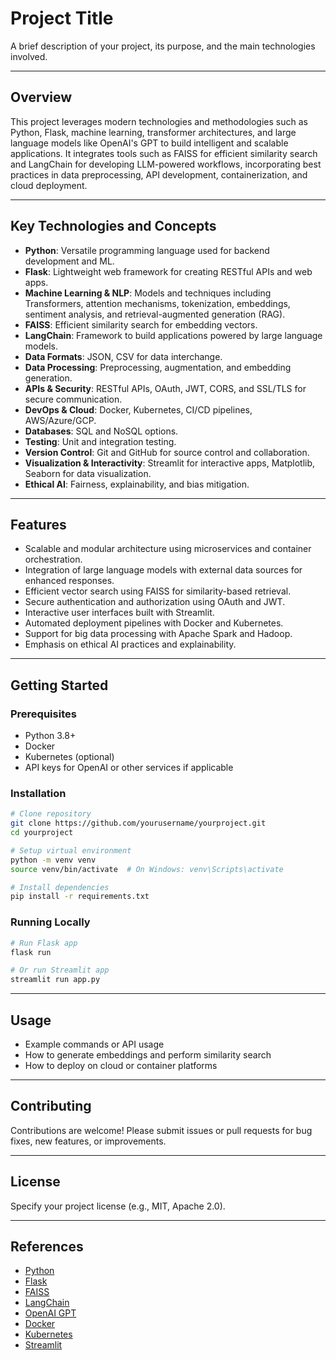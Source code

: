 
# Project Title

A brief description of your project, its purpose, and the main technologies involved.

---

## Overview

This project leverages modern technologies and methodologies such as Python, Flask, machine learning, transformer architectures, and large language models like OpenAI's GPT to build intelligent and scalable applications. It integrates tools such as FAISS for efficient similarity search and LangChain for developing LLM-powered workflows, incorporating best practices in data preprocessing, API development, containerization, and cloud deployment.

---

## Key Technologies and Concepts

- **Python**: Versatile programming language used for backend development and ML.
- **Flask**: Lightweight web framework for creating RESTful APIs and web apps.
- **Machine Learning & NLP**: Models and techniques including Transformers, attention mechanisms, tokenization, embeddings, sentiment analysis, and retrieval-augmented generation (RAG).
- **FAISS**: Efficient similarity search for embedding vectors.
- **LangChain**: Framework to build applications powered by large language models.
- **Data Formats**: JSON, CSV for data interchange.
- **Data Processing**: Preprocessing, augmentation, and embedding generation.
- **APIs & Security**: RESTful APIs, OAuth, JWT, CORS, and SSL/TLS for secure communication.
- **DevOps & Cloud**: Docker, Kubernetes, CI/CD pipelines, AWS/Azure/GCP.
- **Databases**: SQL and NoSQL options.
- **Testing**: Unit and integration testing.
- **Version Control**: Git and GitHub for source control and collaboration.
- **Visualization & Interactivity**: Streamlit for interactive apps, Matplotlib, Seaborn for data visualization.
- **Ethical AI**: Fairness, explainability, and bias mitigation.

---

## Features

- Scalable and modular architecture using microservices and container orchestration.
- Integration of large language models with external data sources for enhanced responses.
- Efficient vector search using FAISS for similarity-based retrieval.
- Secure authentication and authorization using OAuth and JWT.
- Interactive user interfaces built with Streamlit.
- Automated deployment pipelines with Docker and Kubernetes.
- Support for big data processing with Apache Spark and Hadoop.
- Emphasis on ethical AI practices and explainability.

---

## Getting Started

### Prerequisites

- Python 3.8+
- Docker
- Kubernetes (optional)
- API keys for OpenAI or other services if applicable

### Installation

```bash
# Clone repository
git clone https://github.com/yourusername/yourproject.git
cd yourproject

# Setup virtual environment
python -m venv venv
source venv/bin/activate  # On Windows: venv\Scripts\activate

# Install dependencies
pip install -r requirements.txt
````

### Running Locally

```bash
# Run Flask app
flask run

# Or run Streamlit app
streamlit run app.py
```

---

## Usage

* Example commands or API usage
* How to generate embeddings and perform similarity search
* How to deploy on cloud or container platforms

---

## Contributing

Contributions are welcome! Please submit issues or pull requests for bug fixes, new features, or improvements.

---

## License

Specify your project license (e.g., MIT, Apache 2.0).

---

## References

* [Python](https://www.python.org/)
* [Flask](https://flask.palletsprojects.com/)
* [FAISS](https://github.com/facebookresearch/faiss)
* [LangChain](https://github.com/hwchase17/langchain)
* [OpenAI GPT](https://openai.com/)
* [Docker](https://www.docker.com/)
* [Kubernetes](https://kubernetes.io/)
* [Streamlit](https://streamlit.io/)



